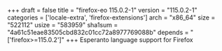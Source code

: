 +++
draft = false
title = "firefox-eo 115.0.2-1"
version = "115.0.2-1"
categories = ['locale-extra', 'firefox-extensions']
arch = "x86_64"
size = "522112"
usize = "583959"
sha1sum = "4a61c51eae83505cbd832c01cc72a8977769088b"
depends = "['firefox>=115.0.2']"
+++
Esperanto language support for Firefox